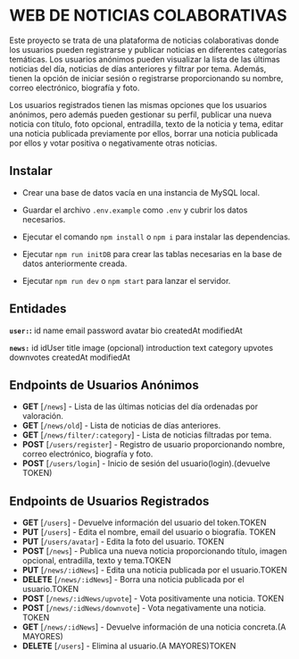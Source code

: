 # WEB DE NOTICIAS COLABORATIVAS

Este proyecto se trata de una plataforma de noticias colaborativas donde los usuarios pueden registrarse y publicar noticias en diferentes categorías temáticas. Los usuarios anónimos pueden visualizar la lista de las últimas noticias del día, noticias de días anteriores y filtrar por tema. Además, tienen la opción de iniciar sesión o registrarse proporcionando su nombre, correo electrónico, biografía y foto.

Los usuarios registrados tienen las mismas opciones que los usuarios anónimos, pero además pueden gestionar su perfil, publicar una nueva noticia con título, foto opcional, entradilla, texto de la noticia y tema, editar una noticia publicada previamente por ellos, borrar una noticia publicada por ellos y votar positiva o negativamente otras noticias.

## Instalar

-   Crear una base de datos vacía en una instancia de MySQL local.

-   Guardar el archivo `.env.example` como `.env` y cubrir los datos necesarios.

-   Ejecutar el comando `npm install` o `npm i` para instalar las dependencias.

-   Ejecutar `npm run initDB` para crear las tablas necesarias en la base de datos anteriormente creada.

-   Ejecutar `npm run dev` o `npm start` para lanzar el servidor.

## Entidades

**`user:`:**
    id
    name
    email
    password
    avatar
    bio
    createdAt
    modifiedAt


**`news:`**
    id
    idUser
    title
    image (opcional)
    introduction
    text
    category
    upvotes
    downvotes
    createdAt
    modifiedAt

## Endpoints de Usuarios Anónimos

-  **GET**  [`/news`] - Lista de las últimas noticias del día ordenadas por valoración.
-  **GET**  [`/news/old`] - Lista de noticias de días anteriores.
-  **GET**  [`/news/filter/:category`] - Lista de noticias filtradas por tema.
-  **POST** [`/users/register`] - Registro de usuario proporcionando nombre, correo electrónico, biografía y foto.
-  **POST** [`/users/login`] - Inicio de sesión del usuario(login).(devuelve TOKEN)

## Endpoints de Usuarios Registrados

-  **GET** [`/users`] - Devuelve información del usuario del token.TOKEN
-  **PUT** [`/users`] - Edita el nombre, email del usuario o biografía. TOKEN
-  **PUT** [`/users/avatar`] - Edita la foto del usuario. TOKEN
-  **POST** [`/news`] - Publica una nueva noticia proporcionando título, imagen opcional, entradilla, texto y tema.TOKEN
-  **PUT** [`/news/:idNews`] - Edita una noticia publicada por el usuario.TOKEN
-  **DELETE** [`/news/:idNews`] - Borra una noticia publicada por el usuario.TOKEN
-  **POST** [`/news/:idNews/upvote`] - Vota positivamente una noticia. TOKEN
-  **POST** [`/news/:idNews/downvote`] - Vota negativamente una noticia. TOKEN
-  **GET** [`/news/:idNews`] - Devuelve información de una noticia concreta.(A MAYORES)
-  **DELETE** [`/users`] - Elimina al usuario.(A MAYORES)TOKEN

<!-- USUARIOS ANÓNIMOS: 
1. visualizar la lista de últimas noticias del día ordenadas por valoración 
2. visualizar noticias de diías anteriores 
3. filtrado por: tema 
4. login 
5. registo: nombre, email, biografía y foto. Por otra parte están los 

USUARIOS REGISTRADOS, y con ellos hay que hacer: 
1. lo mismo que los anónimos, y además: 
2. gestión del perfil de usuario: nombre, email, biografía y foto. 
3. publicar una nueva noticia: título, foto (opcional), entradilla, texto de la noticia y tema. 
4. editar una noticia publicada por el mismo usuario 
5. borrar una noticia publicada por el usuario 
6. votar positivamante o negativamente otras noticias -->